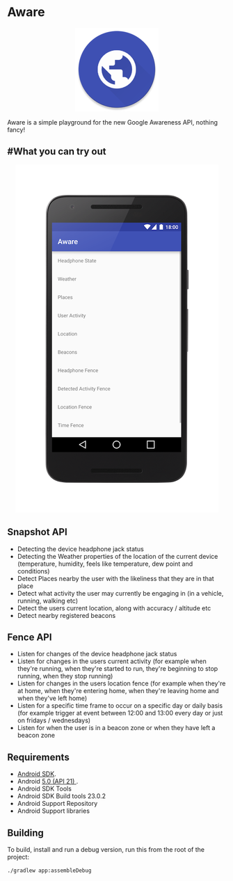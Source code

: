 Aware
=====

<p align="center">
    <img src="art/icon.png" alt="Aware Icon"/>
</p>

Aware is a simple playground for the new Google Awareness API, nothing fancy!

#What you can try out
---------------------

<p align="center">
    <img src="art/main.png" alt="Main Screen"/>
</p>

Snapshot API
------------

- Detecting the device headphone jack status
- Detecting the Weather properties of the location of the current device (temperature, humidity, feels like temperature, dew point and conditions)
- Detect Places nearby the user with the likeliness that they are in that place
- Detect what activity the user may currently be engaging in (in a vehicle, running, walking etc)
- Detect the users current location, along with accuracy / altitude etc
- Detect nearby registered beacons


Fence API
---------

- Listen for changes of the device headphone jack status
- Listen for changes in the users current activity (for example  when they're running, when they're started to run, they're beginning to stop running, when they stop running)
- Listen for changes in the users location fence (for example when they're at home, when they're entering home, when they're leaving home and when they've left home)
- Listen for a specific time frame to occur on a specific day or daily basis (for example trigger at event between 12:00 and 13:00 every day or just on fridays / wednesdays)
- Listen for when the user is in a beacon zone or when they have left a beacon zone

Requirements
------------

 - [Android SDK](http://developer.android.com/sdk/index.html).
 - Android [5.0 (API 21) ](http://developer.android.com/tools/revisions/platforms.html#5.0).
 - Android SDK Tools
 - Android SDK Build tools 23.0.2
 - Android Support Repository
 - Android Support libraries

Building
--------

To build, install and run a debug version, run this from the root of the project:

    ./gradlew app:assembleDebug